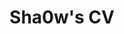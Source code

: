 ---
permalink: /about
title: "Sha0w's CV"
excerpt: "About me"
author_profile: true
redirect_from: 
  - /about/
  - /about.html
---